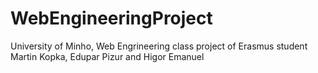 # WebEngineeringProject
University of Minho, Web Engrineering class project of Erasmus student Martin Kopka, Edupar Pizur and Higor Emanuel
